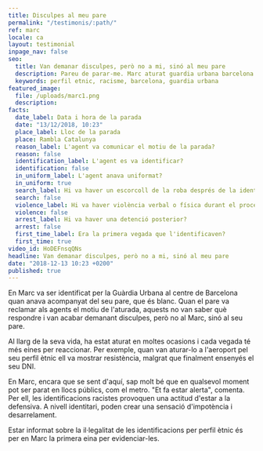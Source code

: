 ```yaml
---
title: Disculpes al meu pare
permalink: "/testimonis/:path/"
ref: marc
locale: ca
layout: testimonial
inpage_nav: false
seo:
  title: Van demanar disculpes, però no a mi, sinó al meu pare
  description: Pareu de parar-me. Marc aturat guardia urbana barcelona.
  keywords: perfil etnic, racisme, barcelona, guardia urbana
featured_image:
  file: /uploads/marc1.png
  description: 
facts:
  date_label: Data i hora de la parada
  date: "13/12/2018, 10:23"
  place_label: Lloc de la parada
  place: Rambla Catalunya
  reason_label: L'agent va comunicar el motiu de la parada?
  reason: false
  identification_label: L'agent es va identificar?
  identification: false
  in_uniform_label: L'agent anava uniformat?
  in_uniform: true
  search_label: Hi va haver un escorcoll de la roba després de la identificació?
  search: false
  violence_label: Hi va haver violència verbal o física durant el procediment d'identificació i registre?
  violence: false
  arrest_label: Hi va haver una detenció posterior?
  arrest: false
  first_time_label: Era la primera vegada que l'identificaven?
  first_time: true
video_id: HoDEFnsqQNs
headline: Van demanar disculpes, però no a mi, sinó al meu pare
date: "2018-12-13 10:23 +0200"
published: true
---
```

En Marc va ser identificat per la Guàrdia Urbana al centre de Barcelona quan anava acompanyat del seu pare, que és blanc. Quan el pare va reclamar als agents el motiu de l'aturada, aquests no van saber què respondre i van acabar demanant disculpes, però no al Marc, sinó al seu pare.

Al llarg de la seva vida, ha estat aturat en moltes ocasions i cada vegada té més eines per reaccionar. Per exemple, quan van aturar-lo a l'aeroport pel seu perfil ètnic ell va mostrar resistència, malgrat que finalment ensenyés el seu DNI.

En Marc, encara que se sent d'aquí, sap molt bé que en qualsevol moment pot ser parat en llocs públics, com el metro. "Et fa estar alerta", comenta. Per ell, les identificacions racistes provoquen una actitud d'estar a la defensiva. A nivell identitari, poden crear una sensació d'impotència i desarrelament.

Estar informat sobre la il·legalitat de les identificacions per perfil ètnic és per en Marc la primera eina per evidenciar-les.
